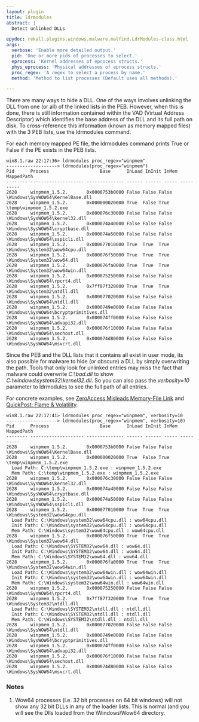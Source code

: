```yaml
---
layout: plugin
title: ldrmodules
abstract: |
  Detect unlinked DLLs

epydoc: rekall.plugins.windows.malware.malfind.LdrModules-class.html
args:
  verbose: 'Enable more detailed output.'
  pid: 'One or more pids of processes to select.'
  eprocess: 'Kernel addresses of eprocess structs.'
  phys_eprocess: 'Physical addresses of eprocess structs.'
  proc_regex: 'A regex to select a process by name.'
  method: 'Method to list processes (Default uses all methods).'

---
```


There are many ways to hide a DLL. One of the ways involves unlinking the DLL
from one (or all) of the linked lists in the PEB. However, when this is done,
there is still information contained within the VAD (Virtual Address Descriptor)
which identifies the base address of the DLL and its full path on disk. To
cross-reference this information (known as memory mapped files) with the 3 PEB
lists, use the ldrmodules command.

For each memory mapped PE file, the ldrmodules command prints True or False if
the PE exists in the PEB lists.

```
win8.1.raw 22:17:36> ldrmodules proc_regex="winpmem"
-------------------> ldrmodules(proc_regex="winpmem")
Pid      Process                   Base      InLoad InInit InMem MappedPath
-------- -------------------- -------------- ------ ------ ----- ----------
2628     winpmem_1.5.2.       0x0000753b0000 False False False \Windows\SysWOW64\KernelBase.dll
2628     winpmem_1.5.2.       0x000000020000 True  False True  \temp\winpmem_1.5.2.exe
2628     winpmem_1.5.2.       0x000076c30000 False False False \Windows\SysWOW64\kernel32.dll
2628     winpmem_1.5.2.       0x000074a40000 False False False \Windows\SysWOW64\cryptbase.dll
2628     winpmem_1.5.2.       0x000074a50000 False False False \Windows\SysWOW64\sspicli.dll
2628     winpmem_1.5.2.       0x000077010000 True  True  True  \Windows\System32\wow64cpu.dll
2628     winpmem_1.5.2.       0x000076f50000 True  True  True  \Windows\System32\wow64.dll
2628     winpmem_1.5.2.       0x000076fa0000 True  True  True  \Windows\System32\wow64win.dll
2628     winpmem_1.5.2.       0x000075250000 False False False \Windows\SysWOW64\rpcrt4.dll
2628     winpmem_1.5.2.       0x7ff87f320000 True  True  True  \Windows\System32\ntdll.dll
2628     winpmem_1.5.2.       0x000077020000 False False False \Windows\SysWOW64\ntdll.dll
2628     winpmem_1.5.2.       0x0000749e0000 False False False \Windows\SysWOW64\bcryptprimitives.dll
2628     winpmem_1.5.2.       0x000074ff0000 False False False \Windows\SysWOW64\advapi32.dll
2628     winpmem_1.5.2.       0x000076f10000 False False False \Windows\SysWOW64\sechost.dll
2628     winpmem_1.5.2.       0x000074d80000 False False False \Windows\SysWOW64\msvcrt.dll
```

Since the PEB and the DLL lists that it contains all exist in user mode, its
also possible for malware to hide (or obscure) a DLL by simply overwriting the
path. Tools that only look for unlinked entries may miss the fact that malware
could overwrite *C:\bad.dll* to show *C:\windows\system32\kernel32.dll*. So you
can also pass the *verbosity=10* parameter to ldrmodules to see the full path of
all entries.

For concrete examples, see [ZeroAccess Misleads Memory-File
Link](http://blogs.mcafee.com/mcafee-labs/zeroaccess-misleads-memory-file-link)
and [QuickPost: Flame &
Volatility](http://mnin.blogspot.com/2012/06/quickpost-flame-volatility.html).

```
win8.1.raw 22:17:41> ldrmodules proc_regex="winpmem", verbosity=10
-------------------> ldrmodules(proc_regex="winpmem", verbosity=10)
Pid      Process                   Base      InLoad InInit InMem MappedPath
-------- -------------------- -------------- ------ ------ ----- ----------
2628     winpmem_1.5.2.       0x0000753b0000 False False False \Windows\SysWOW64\KernelBase.dll
2628     winpmem_1.5.2.       0x000000020000 True  False True  \temp\winpmem_1.5.2.exe
  Load Path: C:\temp\winpmem_1.5.2.exe : winpmem_1.5.2.exe
  Mem Path: C:\temp\winpmem_1.5.2.exe : winpmem_1.5.2.exe
2628     winpmem_1.5.2.       0x000076c30000 False False False \Windows\SysWOW64\kernel32.dll
2628     winpmem_1.5.2.       0x000074a40000 False False False \Windows\SysWOW64\cryptbase.dll
2628     winpmem_1.5.2.       0x000074a50000 False False False \Windows\SysWOW64\sspicli.dll
2628     winpmem_1.5.2.       0x000077010000 True  True  True  \Windows\System32\wow64cpu.dll
  Load Path: C:\Windows\system32\wow64cpu.dll : wow64cpu.dll
  Init Path: C:\Windows\system32\wow64cpu.dll : wow64cpu.dll
  Mem Path: C:\Windows\system32\wow64cpu.dll : wow64cpu.dll
2628     winpmem_1.5.2.       0x000076f50000 True  True  True  \Windows\System32\wow64.dll
  Load Path: C:\Windows\SYSTEM32\wow64.dll : wow64.dll
  Init Path: C:\Windows\SYSTEM32\wow64.dll : wow64.dll
  Mem Path: C:\Windows\SYSTEM32\wow64.dll : wow64.dll
2628     winpmem_1.5.2.       0x000076fa0000 True  True  True  \Windows\System32\wow64win.dll
  Load Path: C:\Windows\system32\wow64win.dll : wow64win.dll
  Init Path: C:\Windows\system32\wow64win.dll : wow64win.dll
  Mem Path: C:\Windows\system32\wow64win.dll : wow64win.dll
2628     winpmem_1.5.2.       0x000075250000 False False False \Windows\SysWOW64\rpcrt4.dll
2628     winpmem_1.5.2.       0x7ff87f320000 True  True  True  \Windows\System32\ntdll.dll
  Load Path: C:\Windows\SYSTEM32\ntdll.dll : ntdll.dll
  Init Path: C:\Windows\SYSTEM32\ntdll.dll : ntdll.dll
  Mem Path: C:\Windows\SYSTEM32\ntdll.dll : ntdll.dll
2628     winpmem_1.5.2.       0x000077020000 False False False \Windows\SysWOW64\ntdll.dll
2628     winpmem_1.5.2.       0x0000749e0000 False False False \Windows\SysWOW64\bcryptprimitives.dll
2628     winpmem_1.5.2.       0x000074ff0000 False False False \Windows\SysWOW64\advapi32.dll
2628     winpmem_1.5.2.       0x000076f10000 False False False \Windows\SysWOW64\sechost.dll
2628     winpmem_1.5.2.       0x000074d80000 False False False \Windows\SysWOW64\msvcrt.dll
```

### Notes

1. Wow64 processes (i.e. 32 bit processes on 64 bit windows) will not show any
   32 bit DLLs in any of the loader lists. This is normal (and you will see the
   Dlls loaded from the \Windows\Wow64 directory.